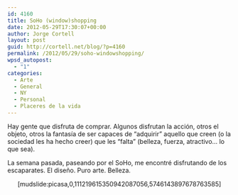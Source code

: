 ```yaml
---
id: 4160
title: SoHo (window)shopping
date: 2012-05-29T17:30:07+00:00
author: Jorge Cortell
layout: post
guid: http://cortell.net/blog/?p=4160
permalink: /2012/05/29/soho-windowshopping/
wpsd_autopost:
  - "1"
categories:
  - Arte
  - General
  - NY
  - Personal
  - Placeres de la vida
---
```

Hay gente que disfruta de comprar. Algunos disfrutan la acción, otros el objeto, otros la fantasía de ser capaces de &#8220;adquirir&#8221; aquello que creen (o la sociedad les ha hecho creer) que les &#8220;falta&#8221; (belleza, fuerza, atractivo&#8230; lo que sea).

La semana pasada, paseando por el SoHo, me encontré disfrutando de los escaparates. El diseño. Puro arte. Belleza.

<p style="text-align: center">
  [mudslide:picasa,0,111219615350942087056,5746143897678763585]
</p>